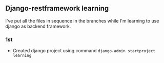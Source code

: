 ## Django-restframework learning

I've put all the files in sequence in the branches while I'm learning to use django as backend framework.

### 1st
- Created django project using command `django-admin startproject learning`